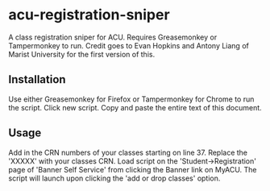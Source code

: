 acu-registration-sniper
=======================

A class registration sniper for ACU. Requires Greasemonkey or Tampermonkey to run. Credit goes to Evan Hopkins and Antony Liang of Marist University for the first version of this.

Installation
------------
Use either Greasemonkey for Firefox or Tampermonkey for Chrome to run the script. Click new script. Copy and paste the entire text of this document.

Usage
-----
Add in the CRN numbers of your classes starting on line 37. Replace the 'XXXXX' with your classes CRN. Load script on the 'Student->Registration' page of 'Banner Self Service' from clicking the Banner link on MyACU. The script will launch upon clicking the 'add or drop classes' option.
